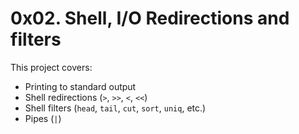 # 0x02. Shell, I/O Redirections and filters

This project covers:
- Printing to standard output
- Shell redirections (`>`, `>>`, `<`, `<<`)
- Shell filters (`head`, `tail`, `cut`, `sort`, `uniq`, etc.)
- Pipes (`|`)

